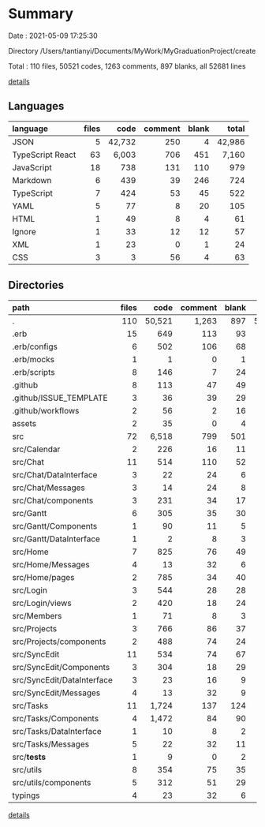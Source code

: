 # Summary

Date : 2021-05-09 17:25:30

Directory /Users/tantianyi/Documents/MyWork/MyGraduationProject/create

Total : 110 files,  50521 codes, 1263 comments, 897 blanks, all 52681 lines

[details](details.md)

## Languages
| language | files | code | comment | blank | total |
| :--- | ---: | ---: | ---: | ---: | ---: |
| JSON | 5 | 42,732 | 250 | 4 | 42,986 |
| TypeScript React | 63 | 6,003 | 706 | 451 | 7,160 |
| JavaScript | 18 | 738 | 131 | 110 | 979 |
| Markdown | 6 | 439 | 39 | 246 | 724 |
| TypeScript | 7 | 424 | 53 | 45 | 522 |
| YAML | 5 | 77 | 8 | 20 | 105 |
| HTML | 1 | 49 | 8 | 4 | 61 |
| Ignore | 1 | 33 | 12 | 12 | 57 |
| XML | 1 | 23 | 0 | 1 | 24 |
| CSS | 3 | 3 | 56 | 4 | 63 |

## Directories
| path | files | code | comment | blank | total |
| :--- | ---: | ---: | ---: | ---: | ---: |
| . | 110 | 50,521 | 1,263 | 897 | 52,681 |
| .erb | 15 | 649 | 113 | 93 | 855 |
| .erb/configs | 6 | 502 | 106 | 68 | 676 |
| .erb/mocks | 1 | 1 | 0 | 1 | 2 |
| .erb/scripts | 8 | 146 | 7 | 24 | 177 |
| .github | 8 | 113 | 47 | 49 | 209 |
| .github/ISSUE_TEMPLATE | 3 | 36 | 39 | 29 | 104 |
| .github/workflows | 2 | 56 | 2 | 16 | 74 |
| assets | 2 | 35 | 0 | 4 | 39 |
| src | 72 | 6,518 | 799 | 501 | 7,818 |
| src/Calendar | 2 | 226 | 16 | 11 | 253 |
| src/Chat | 11 | 514 | 110 | 52 | 676 |
| src/Chat/DataInterface | 3 | 22 | 24 | 6 | 52 |
| src/Chat/Messages | 3 | 14 | 24 | 8 | 46 |
| src/Chat/components | 3 | 231 | 34 | 17 | 282 |
| src/Gantt | 6 | 305 | 35 | 30 | 370 |
| src/Gantt/Components | 1 | 90 | 11 | 5 | 106 |
| src/Gantt/DataInterface | 1 | 2 | 8 | 3 | 13 |
| src/Home | 7 | 825 | 76 | 49 | 950 |
| src/Home/Messages | 4 | 13 | 32 | 6 | 51 |
| src/Home/pages | 2 | 785 | 34 | 40 | 859 |
| src/Login | 3 | 544 | 28 | 28 | 600 |
| src/Login/views | 2 | 420 | 18 | 24 | 462 |
| src/Members | 1 | 71 | 8 | 3 | 82 |
| src/Projects | 3 | 766 | 86 | 37 | 889 |
| src/Projects/components | 2 | 488 | 74 | 24 | 586 |
| src/SyncEdit | 11 | 534 | 74 | 67 | 675 |
| src/SyncEdit/Components | 3 | 304 | 18 | 29 | 351 |
| src/SyncEdit/DataInterface | 3 | 23 | 16 | 9 | 48 |
| src/SyncEdit/Messages | 4 | 13 | 32 | 9 | 54 |
| src/Tasks | 11 | 1,724 | 137 | 124 | 1,985 |
| src/Tasks/Components | 4 | 1,472 | 84 | 90 | 1,646 |
| src/Tasks/DataInterface | 1 | 10 | 8 | 2 | 20 |
| src/Tasks/Messages | 5 | 22 | 32 | 11 | 65 |
| src/__tests__ | 1 | 9 | 0 | 2 | 11 |
| src/utils | 8 | 354 | 75 | 35 | 464 |
| src/utils/components | 5 | 312 | 51 | 29 | 392 |
| typings | 4 | 23 | 32 | 6 | 61 |

[details](details.md)